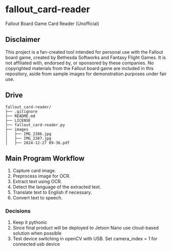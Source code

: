 # fallout_card-reader
Fallout Board Game Card Reader (Unofficial)

## Disclaimer
This project is a fan-created tool intended for personal use with the Fallout board game, created by Bethesda Softworks and Fantasy Flight Games. It is not affiliated with, endorsed by, or sponsored by these companies. No copyrighted materials from the Fallout board game are included in this repository, aside from sample images for demonstration purposes under fair use.

## Drive
```
fallout_card-reader/
├── .gitignore
├── README.md
├── LICENSE
├── fallout_card-reader.py
├── images
│   ├── IMG_2386.jpg
│   ├── IMG_2387.jpg
│   ├── 2024-12-27 09-36.pdf

```
## Main Program Workflow
1. Capture card image.
2. Preprocess image for OCR.
3. Extract text using OCR.
4. Detect the language of the extracted text.
5. Translate text to English if necessary.
6. Convert text to speech.

### Decisions
1. Keep it pythonic
2. Since final product will be deployed to Jetson Nano use cloud-based solution when possible
3. Test device switching in openCV with USB. Set camera_index = 1 for connected usb device
